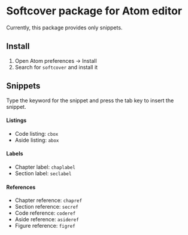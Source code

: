 # Softcover package for Atom editor

Currently, this package provides only snippets.

## Install

1. Open Atom preferences -> Install
2. Search for `softcover` and install it

## Snippets

Type the keyword for the snippet and press the tab key to insert the snippet.

#### Listings

* Code listing: `cbox`
* Aside listing: `abox`

#### Labels

* Chapter label: `chaplabel`
* Section label: `seclabel`

#### References

* Chapter reference: `chapref`
* Section reference: `secref`
* Code reference: `coderef`
* Aside reference: `asideref`
* Figure reference: `figref`
